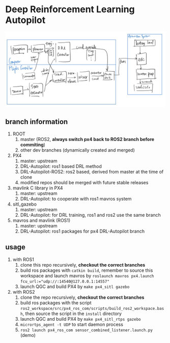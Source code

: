 # Deep Reinforcement Learning Autopilot

![overview](./overview.jpg)

## branch information

1. ROOT
   1. master (ROS2, **always switch px4 back to ROS2 branch before commiting**)
   3. other dev branches (dynamically created and merged)
2. PX4
   1. master: upstream
   2. DRL-Autopilot: ros1 based DRL method
   3. DRL-Autopilot-ROS2: ros2 based, derived from master at the time of clone
   4. modified repos should be merged with future stable releases
3. mavlink C library in PX4
   1. master: upstream
   2. DRL-Autopilot: to cooperate with ros1 mavros system
4. sitl_gazebo
   1. master: upstream
   2. DRL-Autopilot: for DRL training, ros1 and ros2 use the same branch
5. mavros and mavlink (ROS1)
   1. master: upstream
   2. DRL-Autopilot: ros1 packages for px4 DRL-Autopilot branch

## usage

1. with ROS1
   1. clone this repo recursively, **checkout the correct branches**
   2. build ros packages with `catkin build`, remember to source this workspace and launch mavros by `roslaunch mavros px4.launch fcu_url:="udp://:14540@127.0.0.1:14557"`
   3. launch QGC and build PX4 by `make px4_sitl gazebo`
2. with ROS2
   1. clone the repo recursively, **checkout the correct branches**
   2. build ros packages with the script `ros2_workspace/src/px4_ros_com/scripts/build_ros2_workspace.bash`, then source the script in the `install` directory
   3. launch QGC and build PX4 by `make px4_sitl_rtps gazebo`
   4. `micrortps_agent -t UDP` to start daemon process
   5. `ros2 launch px4_ros_com sensor_combined_listener.launch.py` (demo)

 
